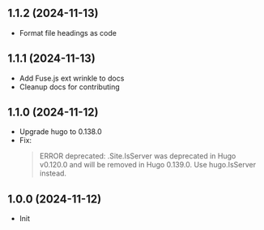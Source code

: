 ## 1.1.2 (2024-11-13)

- Format file headings as code

## 1.1.1 (2024-11-13)

- Add Fuse.js ext wrinkle to docs
- Cleanup docs for contributing

## 1.1.0 (2024-11-12)

- Upgrade hugo to 0.138.0
- Fix:
    > ERROR deprecated: .Site.IsServer was deprecated in Hugo v0.120.0 and will be removed in Hugo 0.139.0. Use hugo.IsServer instead.

## 1.0.0 (2024-11-12)

- Init
